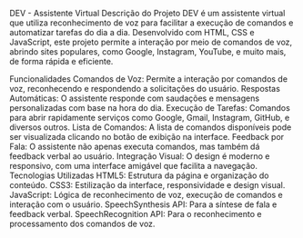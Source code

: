 DEV - Assistente Virtual
Descrição do Projeto
DEV é um assistente virtual que utiliza reconhecimento de voz para facilitar a execução de comandos e automatizar tarefas do dia a dia. Desenvolvido com HTML, CSS e JavaScript, este projeto permite a interação por meio de comandos de voz, abrindo sites populares, como Google, Instagram, YouTube, e muito mais, de forma rápida e eficiente.

Funcionalidades
Comandos de Voz: Permite a interação por comandos de voz, reconhecendo e respondendo a solicitações do usuário.
Respostas Automáticas: O assistente responde com saudações e mensagens personalizadas com base na hora do dia.
Execução de Tarefas: Comandos para abrir rapidamente serviços como Google, Gmail, Instagram, GitHub, e diversos outros.
Lista de Comandos: A lista de comandos disponíveis pode ser visualizada clicando no botão de exibição na interface.
Feedback por Fala: O assistente não apenas executa comandos, mas também dá feedback verbal ao usuário.
Integração Visual: O design é moderno e responsivo, com uma interface amigável que facilita a navegação.
Tecnologias Utilizadas
HTML5: Estrutura da página e organização do conteúdo.
CSS3: Estilização da interface, responsividade e design visual.
JavaScript: Lógica de reconhecimento de voz, execução de comandos e interação com o usuário.
SpeechSynthesis API: Para a síntese de fala e feedback verbal.
SpeechRecognition API: Para o reconhecimento e processamento dos comandos de voz.
